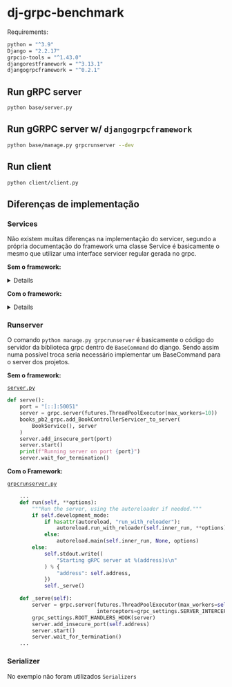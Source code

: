 # dj-grpc-benchmark

Requirements:

```sh
python = "^3.9"
Django = "2.2.17"
grpcio-tools = "^1.43.0"
djangorestframework = "^3.13.1"
djangogrpcframework = "^0.2.1"

```

## Run gRPC server

```sh
python base/server.py
```

## Run gGRPC server w/ `djangogrpcframework`

```sh
python base/manage.py grpcrunserver --dev
```

## Run client

```sh
python client/client.py
```

## Diferenças de implementação

### Services

Não existem muitas diferenças na implementação do servicer,
segundo a própria documentação do framework uma classe Service é basicamente o mesmo
que utilizar uma interface servicer regular gerada no grpc.

**Sem o framework:**

<details>

```python
class BookService(
    books_pb2_grpc.BookControllerServicer
):
    queryset = Book.objects

    def ListBook(self, request, context):
        if request.start and request.end:
            filter = Q(year__gte=request.start) & Q(year__lte=request.end)
            for book in self.queryset.filter(filter):
                yield books_pb2.BookResponse(
                    book_id=book.id,
                    author=book.author,
                    country=book.country,
                    language=book.language,
                    link=book.link,
                    pages=book.pages,
                    title=book.title,
                    year=book.year,
                )

        else:
            for book in self.queryset.all():
                yield books_pb2.BookResponse(
                    book_id=book.id,
                    author=book.author,
                    country=book.country,
                    language=book.language,
                    link=book.link,
                    pages=book.pages,
                    title=book.title,
                    year=book.year,
                )

```

</details>

**Com o framework:**

<details>

```python
class BookService(generics.ModelService):
    queryset = Book.objects
    serializer_class = BookProtoSerializer

    def ListBook(self, request, context):
        start_year = request.start
        end_year = request.end

        if start_year and end_year:
            filter = Q(year__gte=start_year) & Q(year__lte=end_year)
            for book in self.queryset.filter(filter):
                yield BookResponse(
                    book_id=book.id,
                    author=book.author,
                    country=book.country,
                    language=book.language,
                    link=book.link,
                    pages=book.pages,
                    title=book.title,
                    year=book.year,
                )

        for book in self.queryset.all():
            yield BookResponse(
                book_id=book.id,
                author=book.author,
                country=book.country,
                language=book.language,
                link=book.link,
                pages=book.pages,
                title=book.title,
                year=book.year,
            )

```

</details>

### Runserver

O comando `python manage.py grpcrunserver` é basicamente o código do servidor da biblioteca grpc dentro de `BaseCommand` do django. Sendo assim numa possível troca seria necessário implementar um BaseCommand para o server dos projetos.

**Sem o framework:**

[`server.py`](https://github.com/AlisoSouza/dj-grpc-benchmark/blob/main/server/server.py)

<detail>

```python
def serve():
    port = "[::]:50051"
    server = grpc.server(futures.ThreadPoolExecutor(max_workers=10))
    books_pb2_grpc.add_BookControllerServicer_to_server(
        BookService(), server
    )
    server.add_insecure_port(port)
    server.start()
    print(f"Running server on port {port}")
    server.wait_for_termination()
```

</detail>

**Com o Framework:**

[`grpcrunserver.py`](https://github.com/fengsp/django-grpc-framework/blob/master/django_grpc_framework/management/commands/grpcrunserver.py)

<detail>

```python
    ...
    def run(self, **options):
        """Run the server, using the autoreloader if needed."""
        if self.development_mode:
            if hasattr(autoreload, "run_with_reloader"):
                autoreload.run_with_reloader(self.inner_run, **options)
            else:
                autoreload.main(self.inner_run, None, options)
        else:
            self.stdout.write((
                "Starting gRPC server at %(address)s\n"
            ) % {
                "address": self.address,
            })
            self._serve()

    def _serve(self):
        server = grpc.server(futures.ThreadPoolExecutor(max_workers=self.max_workers),
                             interceptors=grpc_settings.SERVER_INTERCEPTORS)
        grpc_settings.ROOT_HANDLERS_HOOK(server)
        server.add_insecure_port(self.address)
        server.start()
        server.wait_for_termination()
    ...
```

</detail>

### Serializer

No exemplo não foram utilizados `Serializers`
